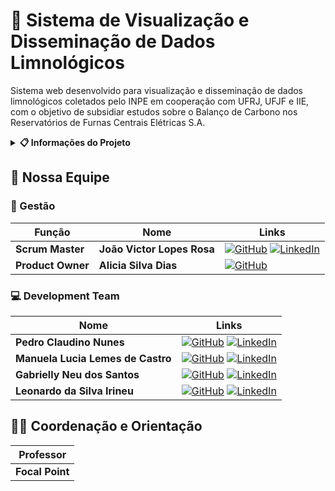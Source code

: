 # 🌊 Sistema de Visualização e Disseminação de Dados Limnológicos

Sistema web desenvolvido para visualização e disseminação de dados limnológicos coletados pelo INPE em cooperação com UFRJ, UFJF e IIE, com o objetivo de subsidiar estudos sobre o Balanço de Carbono nos Reservatórios de Furnas Centrais Elétricas S.A.

<details>
<summary><b>📋 Informações do Projeto</b></summary>

### 📊 Dados Básicos

| Categoria | Detalhes |
|-----------|----------|
| 📍 Instituição | FATEC Jacareí |
| 📚 Curso | DSM - 2º Semestre 2025 |
| 🔄 Metodologia | Aprendizagem Baseada em Projetos (ABP) |
| 👤 Focal Point | A definir |
| 🤝 Parceiro | INPE - Laboratório de Instrumentação de Sistemas Aquáticos (labISA) |
| 📅 Kick off | 11/09/2025 às 19h30 |
| 📊 Status | Em desenvolvimento |

### 🎯 Tema do Semestre

Desenvolver uma aplicação web para visualização e disseminação de dados limnológicos, permitindo acesso aberto a informações coletadas em campanhas e pelo SIMA (Sistema Integrado de Monitoração Ambiental).

### 🔍 Desafio e Tipos de Dados

O INPE, UFRJ, UFJF e IIE, em cooperação com Furnas Centrais Elétricas S.A., coletaram vasto conjunto de dados limnológicos e meteorológicos. Para que essas informações possam ser utilizadas em pesquisas no Brasil e no exterior, é necessária uma plataforma que possibilite a disseminação e o acesso aberto a esses dados.

#### 📊 Tipos de Dados

- **Parâmetros limnológicos**: Coletados manualmente em diversos locais dos reservatórios, em curtos períodos de tempo (campanhas)
- **Dados do SIMA**: Coletados automaticamente durante longos períodos, em um único ponto do reservatório

### ⚙️ Requisitos Funcionais

- **RF01**: Visualizar todos os parâmetros armazenados, filtrando por instituição, reservatório e período de tempo
- **RF02**: Consultar e visualizar os dados no formato de tabelas
- **RF03**: Consultar e exportar os dados no formato CSV
- **RF04**: Consultar e visualizar a localização dos dados em um mapa interativo
- **RF05**: Exibir os dados de séries temporais (parâmetros coletados pelo SIMA) em gráficos

### 🛠️ Requisitos Não Funcionais

- **RNF01**: Interface intuitiva, clara e de fácil navegação para usuários sem conhecimento técnico
- **RNF02**: Desempenho otimizado com carregamento rápido dos dados
- **RNF03**: Interface seguindo padrões institucionais do INPE

### 🔧 Restrições de Projeto

- **RP01**: Dados armazenados no SGBD PostgreSQL
- **RP02**: Back-end desenvolvido em Node.js com TypeScript
- **RP03**: Front-end desenvolvido em React com TypeScript
- **RP04**: Aplicação utilizando containers independentes para banco de dados, back-end e front-end

### 📁 Estrutura do Projeto

#### 📝 Dailys
A pasta `Dailys/` contém os registros das reuniões diárias (Daily Scrums) da metodologia ágil Scrum, incluindo:
- ATA das reuniões diárias
- Resumo das atividades realizadas
- Impedimentos identificados
- Planejamento das próximas atividades
- Acompanhamento do progresso do projeto

#### 🏃‍♂️ Scrum
A pasta `Scrum/` armazena todos os artefatos e documentos relacionados à metodologia Scrum, incluindo:

**📋 Product Backlog**
- `Product Backlog/Product Backlog Completo.pdf` - Documento completo do Product Backlog com todas as histórias de usuário e requisitos do projeto

**🏃‍♂️ Sprints**
- `Sprints/Sprint 1/` - Pasta contendo os artefatos do Sprint 1
  - `Sprint Backlog/Sprint Backlog.pdf` - Documento do Sprint Backlog com as tarefas selecionadas para o Sprint 1

**📊 Burndown Chart**
- `Burndown Chart/Sprint 1/BurndownIdeal.png` - Gráfico de burndown ideal para acompanhamento do progresso do Sprint 1

**Outros artefatos Scrum:**
- Sprint Planning
- Sprint Review
- Retrospectivas
- Outros documentos da metodologia ágil

### 🚀 Tecnologias Utilizadas

- **Frontend**: React + TypeScript
- **Backend**: Node.js + TypeScript
- **Banco de Dados**: PostgreSQL
- **Containerização**: Docker
- **Metodologia**: Scrum/Agile

</details>

## 👥 Nossa Equipe

### 🎯 Gestão

| **Função** | **Nome** | **Links** |
|------------|----------|-----------|
| **Scrum Master** | **João Victor Lopes Rosa** | [![GitHub](https://img.shields.io/badge/GitHub-000000?style=flat&logo=github&logoColor=white)](https://github.com/JV-L0pes) [![LinkedIn](https://img.shields.io/badge/LinkedIn-0077B5?style=flat&logo=linkedin&logoColor=white)](https://br.linkedin.com/in/jv-l0pes) |
| **Product Owner** | **Alicia Silva Dias** | [![GitHub](https://img.shields.io/badge/GitHub-000000?style=flat&logo=github&logoColor=white)](https://github.com/TIALICIA) |

### 💻 Development Team

| **Nome** | **Links** |
|----------|-----------|
| **Pedro Claudino Nunes** | [![GitHub](https://img.shields.io/badge/GitHub-000000?style=flat&logo=github&logoColor=white)](https://github.com/PeClaudino2006) [![LinkedIn](https://img.shields.io/badge/LinkedIn-0077B5?style=flat&logo=linkedin&logoColor=white)](https://br.linkedin.com/in/pedro-claudino-0566472b9) |
| **Manuela Lucia Lemes de Castro** | [![GitHub](https://img.shields.io/badge/GitHub-000000?style=flat&logo=github&logoColor=white)](https://github.com/manuelalemes) [![LinkedIn](https://img.shields.io/badge/LinkedIn-0077B5?style=flat&logo=linkedin&logoColor=white)](https://www.linkedin.com/in/manuela-lemes-castro) |
| **Gabrielly Neu dos Santos** | [![GitHub](https://img.shields.io/badge/GitHub-000000?style=flat&logo=github&logoColor=white)](https://github.com/Gabrielly209) [![LinkedIn](https://img.shields.io/badge/LinkedIn-0077B5?style=flat&logo=linkedin&logoColor=white)](https://www.linkedin.com/in/gabrielly-neu-753906239) |
| **Leonardo da Silva Irineu** | [![GitHub](https://img.shields.io/badge/GitHub-000000?style=flat&logo=github&logoColor=white)](https://github.com/Leo-Slv) [![LinkedIn](https://img.shields.io/badge/LinkedIn-0077B5?style=flat&logo=linkedin&logoColor=white)](https://www.linkedin.com/in/leonardo-irineu-8418b0288) |

## 👨‍🏫 Coordenação e Orientação

| **Professor** |
|---------------|
| **Focal Point** | A definir |